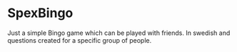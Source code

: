 # SpexBingo
Just a simple Bingo game which can be played with friends. In swedish and questions created for a specific group of people.